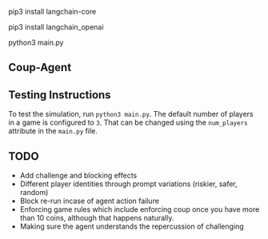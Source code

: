 pip3 install langchain-core

pip3 install langchain_openai 

python3 main.py


## Coup-Agent

## Testing Instructions
To test the simulation, run ```python3 main.py```. The default number of players in a game is configured to `3`.
That can be changed using the `num_players` attribute in the `main.py` file.

## TODO
- Add challenge and blocking effects
- Different player identities through prompt variations (riskier, safer, random)
- Block re-run incase of agent action failure
- Enforcing game rules which include enforcing coup once you have more than 10 coins, although that happens naturally.
- Making sure the agent understands the repercussion of challenging

